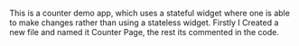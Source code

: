 This is a counter demo app, which uses a stateful widget where one is able to make changes rather than using a stateless widget.
 Firstly I Created a new file and named it Counter Page, the rest its commented in the code.